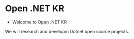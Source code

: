 # Open .NET KR
- Welcome to Open .NET KR

We will research and developm Dotnet open source projects.
